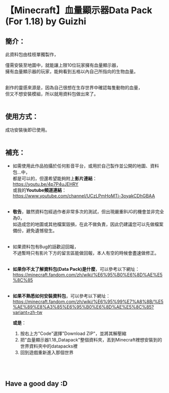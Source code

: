 # 【Minecraft】<b>血量顯示器Data Pack (For 1.18)</b>  by Guizhi

## <b>簡介</b>：
此資料包由桂枝單獨製作，

僅需安裝至地圖中，就能讓上限10位玩家擁有血量顯示器，<br>
擁有血量顯示器的玩家，能夠看到五格以內自己所指向的生物血量。<br><br>

創作的靈感來源是，因為自己很想在生存世界中確認每隻動物的血量，<br>
但又不想安裝模組，所以就用資料包做出來了。<br><br>



## <b>使用方式</b>：
成功安裝後即已使用。<br><br>



## <b>補充</b>：
- 如需使用此作品拍攝於任何影音平台，或用於自己製作並公開的地圖、資料包...中，<br>
都是可以的，但還希望能夠附上<b>影片連結</b>：<br>
https://youtu.be/4p7P4uJEHRY<br>
或我的<b>Youtube頻道連結</b>：<br>
https://www.youtube.com/channel/UCzLPmHoMTi-3oyakCDhGBAA<br><br>


- <b>敬告</b>，雖然資料包經過作者非常多次的測試，但出現嚴重BUG的機會並非完全為0，<br>
  如造成您的地圖或其他檔案毀損，在此不做負責，因此仍建議您可以先做檔案備份，避免遺憾發生。<br><br>

- 如果資料包有Bug的話歡迎回報，<br>
  不過暫時只有影片下方的留言區能做回報，本人有空的時候會盡速做修正。<br><br>

- <b>如果你不太了解資料包(Data Pack)是什麼</b>，可以參考以下網址：<br>
    https://minecraft.fandom.com/zh/wiki/%E6%95%B0%E6%8D%AE%E5%8C%85<br><br>

- <b>如果不熟悉如何安裝資料包</b>，可以參考以下網址：<br>
    https://minecraft.fandom.com/zh/wiki/%E6%95%99%E7%A8%8B/%E5%AE%89%E8%A3%85%E6%95%B0%E6%8D%AE%E5%8C%85?variant=zh-tw

    <b>或是</b>：
    1. 按右上方"Code"選擇"Download ZIP"，並將其解壓縮
    2. 把"血量顯示器1.18_Datapack"整個資料夾，丟到Minecraft裡想安裝到的世界資料夾中的datapacks裡
    3. 回到遊戲重新進入那個世界

<br><br>
## <b>Have a good day :D</b>
